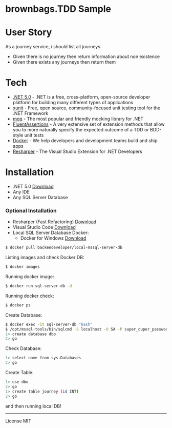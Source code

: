 # brownbags.TDD Sample

# User Story

As a journey service, i should list all journeys
  - Given there is no journey then return information about non existence
  - Given there exists any journeys then return them
  
# Tech

* [.NET 5.0] - .NET is a free, cross-platform, open-source developer platform for building many different types of applications
* [xunit] - Free, open source, community-focused unit testing tool for the .NET Framework
* [moq] - The most popular and friendly mocking library for .NET
* [FluentAssertions] - A very extensive set of extension methods that allow you to more naturally specify the expected outcome of a TDD or BDD-style unit tests
* [Docker] - We help developers and development teams build and ship apps
* [Resharper] - The Visual Studio Extension for .NET Developers
   
# Installation

* .NET 5.0 [Download][D1]
* Any IDE
* Any SQL Server Database

### Optional Installation
* Resharper (Fast Refactoring)  [Download][D4]
* Visual Studio Code [Download][D2]
* Local SQL Server Database Docker:
    * Docker for Windows [Download][d3]

```sh
$ docker pull backendeveloper/local-mssql-server-db
```
Listing images and check Docker DB:
```sh
$ docker images
```

Running docker image:
```sh
$ docker run sql-server-db -d
```

Running docker check:
```sh
$ docker ps
```

Create Database:
```sh
$ docker exec -it sql-server-db "bash"
$ /opt/mssql-tools/bin/sqlcmd -S localhost -U SA -P super_duper_password
1> create database dbo
2> go
```

Check Database:
```sh
1> select name from sys.Databases
2> go
```

Create Table:
```sh
1> use dbo
2> go
1> create table journey (id INT)
2> go
```

and then running local DB!

----
License
MIT

[.NET 5.0]: <https://devblogs.microsoft.com/dotnet/introducing-net-5/>
[xunit]: <https://xunit.net/>
[moq]: <https://github.com/moq/moq4>
[FluentAssertions]: <https://fluentassertions.com/>
[Docker]: <https://www.docker.com/>
[Resharper]: <https://www.jetbrains.com/resharper/>
[d1]: <https://dotnet.microsoft.com/download>
[d2]: <https://code.visualstudio.com/>
[d3]: <https://www.docker.com/products/docker-desktop>
[d4]: <https://www.jetbrains.com/resharper/download/#section=offline-installer>
